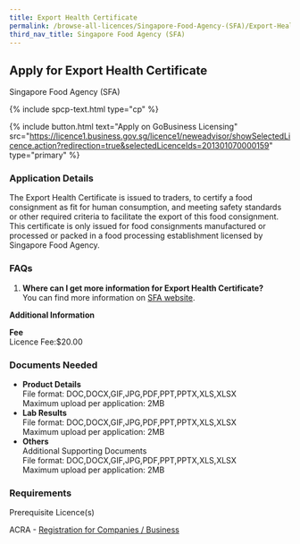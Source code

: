```yaml
---
title: Export Health Certificate
permalink: /browse-all-licences/Singapore-Food-Agency-(SFA)/Export-Health-Certificate
third_nav_title: Singapore Food Agency (SFA)
---
```


## Apply for Export Health Certificate

Singapore Food Agency (SFA)

{% include spcp-text.html type="cp" %}

{% include button.html text="Apply on GoBusiness Licensing" src="https://licence1.business.gov.sg/licence1/neweadvisor/showSelectedLicence.action?redirection=true&selectedLicenceIds=201301070000159" type="primary" %}

<H3>Application Details</H3>

<p>The Export Health Certificate is issued to traders, to certify a food consignment as fit for human consumption, and meeting safety standards or other required criteria to facilitate the export of this food consignment. This certificate is only issued for food consignments manufactured or processed or packed in a food processing establishment licensed by Singapore Food Agency.</p>
<h3>FAQs</h3>
<ol>
<li><strong>Where can I get more information for Export Health Certificate?</strong> <br />You can find more information on <a href="https://www.sfa.gov.sg/food-import-export/commercial-food-exports" target="_blank" rel="noopener">SFA website</a>.</li>
</ol>

<strong>Additional Information</strong>

<p><strong>Fee</strong><br>
 Licence Fee:$20.00<br></p>

<H3>Documents Needed</H3>

<ul>
 <li><strong>Product Details</strong><br />File format: DOC,DOCX,GIF,JPG,PDF,PPT,PPTX,XLS,XLSX<br />Maximum upload per application: 2MB</li>
 <li><strong>Lab Results<br /></strong>File format: DOC,DOCX,GIF,JPG,PDF,PPT,PPTX,XLS,XLSX<br />Maximum upload per application: 2MB<strong><br /></strong></li>
 <li><strong>Others</strong><br />Additional Supporting Documents<br />File format: DOC,DOCX,GIF,JPG,PDF,PPT,PPTX,XLS,XLSX<br />Maximum upload per application: 2MB</li>
 </ul>

<H3>Requirements</H3>

<p>Prerequisite Licence(s)</p>
 <p>ACRA - <a href="https://www.acra.gov.sg/Home/" target="_blank" rel="noopener">Registration for Companies / Business</a></p>

